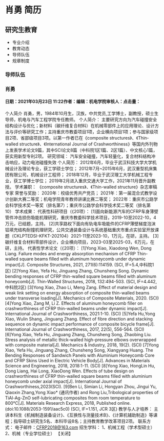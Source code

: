 # 肖勇 简历

## 研究生教育
- 专业介绍
- 教育动态
- 导师队伍
- 规章制度

### 导师队伍

### 肖勇

#### 日期：2021年03月23日 11:22作者：编辑：机电学院审核人：点击量：
个人简介
肖勇，男，1984年10月生，汉族，中共党员,工学博士，副教授，硕士生导师，机电与汽车工程学院专任教师。
个人简介：
主要研究方向为汽车碰撞安全结构设计与优化；新材料（碳纤维复合材料）在机械零部件上的应用理论、设计方法与评价等研究工作；主持重庆市教委项目1项，企业横向项目1项；参与国家级项目2项、省部级项目3项。以第一作者已在《composite structures》、《Thin-walled structure》、《International Journal of Crashworthiness》等国内外刊物上发表学术论文9篇，其中SCI论文8篇（中科院1区1篇、2区1篇）、中文核心1篇，获实用新型专利2项。
研究领域：
汽车安全碰撞，汽车轻量化，复合材料结构冲击响应，动力电池碰撞失效
个人简历：
2012年6月，毕业于武汉科技大学大学机械设计及理论专业，获工学硕士学位；
2012年7月~2015年6月，武汉重型机床集团有限公司，机械设计工程师；
2018年12月，毕业于武汉理工大学机械工程专业，获工学博士学位；
2019年2月进入重庆交通大学工作，2021年11月晋升副教授。
学术兼职：
《composite structures》、《Thin-walled structure》杂志审稿专家
荣誉与奖励：
2020年：校级优秀共产党员；
2021年：第一届混合式教学设计创新大赛二等奖；机电学院青年教师讲课比赛二等奖；
2022年：重庆市公路学会科学技术奖一等奖（排名第7）；重庆市公路学会科学技术奖二等奖（排名第10）
学术成果：
代表性科研项目（《20项）：
[1]面向新能源汽车的CFRP车身薄壁管件冲击损伤吸能机理研究，重庆市教委科学技术项目，2019-10至2022-10，4万元，已结题，主持。
[2]共享路权下面向有轨电车吸能件的CFRP薄壁梯度泡沫铝填充结构耐撞机理研究，公共交通装备设计与系统基础重庆市重点实验室开放课题（CKLPTEDSI-KFKT-202104）2021-11至2023-10，1万元，在研，主持。
[3]碳纤维复合材料零部件设计，企业横向项目，2023-03至2025-03，6万元，在研，主持。
代表性学术论文（《20项）：
[1]Yong Xiao, Xiaodong Wen, Dong Liang. Failure modes and energy absorption mechanism of CFRP Thin-walled square beams filled with aluminum honeycomb under dynamic impact[J]. Composite Structures, 2021, 271(6):114159. (SCI, IF=5.4,中科院1区)
[2]Yong Xiao, Yefa Hu, Jinguang Zhang, Chunsheng Song. Dynamic bending responses of CFRP thin-walled square beams filled with aluminum honeycomb[J]. Thin-Walled Structures, 2018, 132:494-503. (SCI, IF=4.442,中科院2区)
[3]Yong Xiao, Zhao Li, Meng Zang. Effect of material design and weak link setting on energy absorption of composite thin-walled beams under transverse loading[J]. Mechanics of Composite Materials, 2020. (SCI)
[4]Yong Xiao, Zang M, Li Z. Effects of aluminum honeycomb filler on crashworthiness of CFRP thin-walled beams under dynamic impact[J]. International Journal of Crashworthiness, 2021:1-10. (SCI)
[5]Yefa Hu,Yong Xiao, Wulin Shang, Jinguang Zhang. Effect of fibre direction and stacking sequence on dynamic impact performance of composite bicycle frame[J]. International Journal of Crashworthiness, 2017, 22(5), 556-564. (SCI)
[6]Yong Xiao, Yefa Hu, Jinguang Zhang, Chunsheng Song, Zhaobing Liu. Stress analysis of metallic thick-walled high-pressure elbows overwrapped with composite material[J]. Mechanics & Industry, 2018, 19(2). (SCI)
[7]Yong Xiao, Yefa Hu, Jinguang Zhang, Chunsheng Song, Xiangyang Huang. The Bending Responses of Sandwich Panels with Aluminium Honeycomb Core and CFRP Skins Used in Electric Vehicle Body[J]. Advances in Materials Science and Engineering, 2018, 2018:1-11. (SCI)
[8]Yong Xiao, HongLin Hu, Dong Liang, Hai Long, XiaoDong Wen. Effects of tube design on crashworthiness of CFRP thin-walled square beams filled with aluminium honeycomb under axial impact[J]. International Journal of Crashworthiness,2023(SCI).
[9]Ben Li, Simian Li, Hongyan Zhou, Jingui Yu, Qiaoxin Zhang,Yong Xiao* (通讯作者) and Rong Liu,Tribological properties of TiAl-Ag-ZnO self-lubricating composites from room temperature to 800°C[J]. Materials Research Express, 2018, Published online. (doi:10.1088/2053-1591/aac5c0) (SCI, IF=1.151, JCR 3区)
教学与人才培养：
主讲本科生《机械制造装备设计》、《互换性与测量技术B》、《计算机辅助制造》等课程；指导硕士研究生5名、本科毕设8名；主持教育教学改革项目2项。
联系方式：
电子邮件：CFRP2018@163.com
招生学科：
1、机械工程（学术型硕士）
2、机械（专业学位硕士）
【关闭】
